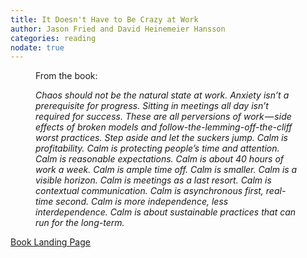 ```yaml
---
title: It Doesn't Have to Be Crazy at Work
author: Jason Fried and David Heinemeier Hansson
categories: reading
nodate: true
---
```

<figure>
<p>From the book:</p>
<i>
<p>Chaos should not be the natural state at work. Anxiety isn’t a prerequisite for progress. Sitting in meetings all day isn’t required for success. These are all perversions of work — side effects of broken models and follow-the-lemming-off-the-cliff worst practices. Step aside and let the suckers jump. Calm is profitability. Calm is protecting people’s time and attention. Calm is reasonable expectations. Calm is about 40 hours of work a week. Calm is ample time off. Calm is smaller. Calm is a visible horizon. Calm is meetings as a last resort. Calm is contextual communication. Calm is asynchronous first, real-time second. Calm is more independence, less interdependence. Calm is about sustainable practices that can run for the long-term.</p>
</i>
</figure>

[Book Landing Page](https://basecamp.com/books/calm)